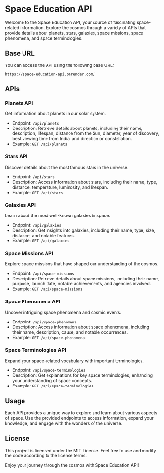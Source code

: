 # Space Education API

Welcome to the Space Education API, your source of fascinating space-related information. Explore the cosmos through a variety of APIs that provide details about planets, stars, galaxies, space missions, space phenomena, and space terminologies.

## Base URL
You can access the API using the following base URL:

```https://space-education-api.onrender.com/```

## APIs

### Planets API

Get information about planets in our solar system.

- Endpoint: `/api/planets`
- Description: Retrieve details about planets, including their name, description, lifespan, distance from the Sun, diameter, year of discovery, best viewing time from India, and direction or constellation.
- Example: `GET /api/planets`

### Stars API

Discover details about the most famous stars in the universe.

- Endpoint: `/api/stars`
- Description: Access information about stars, including their name, type, distance, temperature, luminosity, and lifespan.
- Example: `GET /api/stars`

### Galaxies API

Learn about the most well-known galaxies in space.

- Endpoint: `/api/galaxies`
- Description: Get insights into galaxies, including their name, type, size, distance, and notable features.
- Example: `GET /api/galaxies`

### Space Missions API

Explore space missions that have shaped our understanding of the cosmos.

- Endpoint: `/api/space-missions`
- Description: Retrieve details about space missions, including their name, purpose, launch date, notable achievements, and agencies involved.
- Example: `GET /api/space-missions`

### Space Phenomena API

Uncover intriguing space phenomena and cosmic events.

- Endpoint: `/api/space-phenomena`
- Description: Access information about space phenomena, including their name, description, cause, and notable occurrences.
- Example: `GET /api/space-phenomena`

### Space Terminologies API

Expand your space-related vocabulary with important terminologies.

- Endpoint: `/api/space-terminologies`
- Description: Get explanations for key space terminologies, enhancing your understanding of space concepts.
- Example: `GET /api/space-terminologies`

## Usage

Each API provides a unique way to explore and learn about various aspects of space. Use the provided endpoints to access information, expand your knowledge, and engage with the wonders of the universe.

## License

This project is licensed under the MIT License. Feel free to use and modify the code according to the license terms.

Enjoy your journey through the cosmos with Space Education API!

